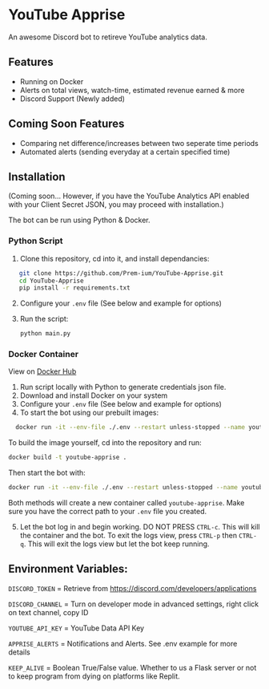 # YouTube Apprise
An awesome Discord bot to retireve YouTube analytics data.

## Features
- Running on Docker
- Alerts on total views, watch-time, estimated revenue earned & more
- Discord Support (Newly added)

## Coming Soon Features
- Comparing net difference/increases between two seperate time periods
- Automated alerts (sending everyday at a certain specified time)

## Installation
(Coming soon... However, if you have the YouTube Analytics API enabled with your Client Secret JSON, you may proceed with installation.)

The bot can be run using Python & Docker.
### Python Script
1. Clone this repository, cd into it, and install dependancies:
```sh
   git clone https://github.com/Prem-ium/YouTube-Apprise.git
   cd YouTube-Apprise
   pip install -r requirements.txt
   ```
2. Configure your `.env` file (See below and example for options)
3. Run the script:

    ```sh
    python main.py
   ```
### Docker Container
View on [Docker Hub](https://hub.docker.com/repository/docker/sazn/youtube-apprise)
1. Run script locally with Python to generate credentials json file.
2. Download and install Docker on your system
3. Configure your `.env` file (See below and example for options)
4. To start the bot using our prebuilt images:
 ```sh
   docker run -it --env-file ./.env --restart unless-stopped --name youtube-apprise sazn/youtube-apprise:latest
   ```
   To build the image yourself, cd into the repository and run:
   ```sh
   docker build -t youtube-apprise .
   ```
   Then start the bot with:
   ```sh
   docker run -it --env-file ./.env --restart unless-stopped --name youtube-apprise youtube-apprise
   ```
   Both methods will create a new container called `youtube-apprise`. Make sure you have the correct path to your `.env` file you created.

5. Let the bot log in and begin working. DO NOT PRESS `CTRL-c`. This will kill the container and the bot. To exit the logs view, press `CTRL-p` then `CTRL-q`. This will exit the logs view but let the bot keep running.


## Environment Variables:
`DISCORD_TOKEN` = Retrieve from https://discord.com/developers/applications

`DISCORD_CHANNEL` = Turn on developer mode in advanced settings, right click on text channel, copy ID

`YOUTUBE_API_KEY` = YouTube Data API Key

`APPRISE_ALERTS` = Notifications and Alerts. See .env example for more details

`KEEP_ALIVE` = Boolean True/False value. Whether to us a Flask server or not to keep program from dying on platforms like Replit.
